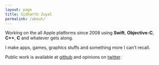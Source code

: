 ```yaml
---
layout: page
title: Sidharth Juyal
permalink: /about/
---
```


Working on the all Apple platforms since 2008 using **Swift**, **Objective-C**, **C++**, **C** and whatever gets along.

I make apps, games, graphics stuffs and something more I can't recall.

Public work is available at [github](https://github.com/chunkyguy) and opinions on [twitter](https://twitter.com/chunkyguy). 
